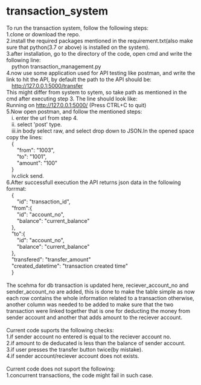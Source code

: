 # transaction_system

To run the transaction system, follow the following steps:<br />
1.clone or download the repo.<br />
2.install the required packages mentioned in the requirement.txt(also make sure that python(3.7 or above) is installed on the system).<br />
3.after installation, go to the directory of the code, open cmd and write the following line:<br />
    &emsp;python transaction_management.py<br />
4.now use some application used for API testing like postman, and write the link to hit the API, by default the path to the API should be:<br />
    &emsp;http://127.0.0.1:5000/transfer<br />
  This might differ from system to sytem, so take path as mentioned in the cmd after executing step 3. The line should look like:<br />
  Running on http://127.0.0.1:5000/ (Press CTRL+C to quit)<br />
5.Now open postman, and follow the mentioned steps:<br />
  &emsp;i.  enter the url from step 4.<br />
  &emsp;ii. select 'post' type.<br />
  &emsp;iii.in body select raw, and select drop down to JSON.In the opened space copy the lines:<br />
      &emsp;{<br />
       &emsp;&emsp;"from": "1003",<br />
       &emsp;&emsp;"to": "1001",<br />
       &emsp;&emsp;"amount": "100"<br />
      &emsp;}<br />
  &emsp;iv.click send.<br />
6.After successfull execution the API returns json data in the following forrmat:<br />
     &emsp;{<br />
      &emsp;&emsp;"id": "transaction_id",<br />
      &emsp;"from":{<br />
        &emsp;&emsp;"id": "account_no",<br />
        &emsp;&emsp;"balance": "current_balance"<br />
      &emsp;},<br />
      &emsp;"to":{<br />
        &emsp;&emsp;"id": "account_no",<br />
        &emsp;&emsp;"balance": "current_balance"<br />
      &emsp;},<br />
      &emsp;"transfered": "transfer_amount"<br />
      &emsp;"created_datetime": "transaction created time"<br />
    &emsp;}<br />
<br />
The scehma for db transaction is updated here, reciever_account_no and sender_account_no are added, this is done to make the table simple as now each row contains the whole information related to a transaction otherwise, another column was needed to be added to make sure that the two transaction were linked together that is one for deducting the money from sender account and another that adds amount to the reciever account.<br />
<br />
Current code suports the following checks:<br />
1.if sender account no entered is equal to the reciever account no.<br />
2.if amount to de deducated is less than the balance of sender account.<br />
3.if user presses the transfer button twice(by mistake).<br />
4.if sender account/reciever account does not exists.<br />
<br />
Current code does not suport the following:<br />
1.concurrent transactions, the code might fail in such case.<br />
<br />
